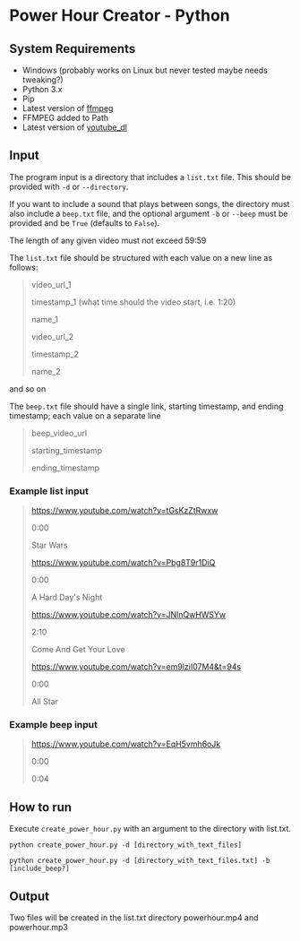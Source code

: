 # Power Hour Creator - Python
## System Requirements
* Windows (probably works on Linux but never tested maybe needs tweaking?)
* Python 3.x
* Pip
* Latest version of [ffmpeg](https://www.ffmpeg.org/download.html)
* FFMPEG added to Path
* Latest version of [youtube_dl](https://pypi.org/project/youtube_dl/)

## Input
The program input is a directory that includes a `list.txt` file.
This should be provided with `-d` or `--directory`.

If you want to include a sound that plays between songs, the directory must
also include a `beep.txt` file, and the optional argument `-b` or `--beep`
must be provided and be `True` (defaults to `False`).

The length of any given video must not exceed 59:59

The `list.txt` file should be structured with each value on a new line as follows:
> video_url_1
>
> timestamp_1 (what time should the video start, i.e. 1:20)
> 
>name_1
>
>video_url_2
>
>timestamp_2
>
>name_2

and so on

The `beep.txt` file should have a single link, starting timestamp, and ending timestamp;
each value on a separate line
> beep_video_url
>
>starting_timestamp
>
>ending_timestamp

### Example list input
>https://www.youtube.com/watch?v=tGsKzZtRwxw
>
>0:00
>
>Star Wars
>
>https://www.youtube.com/watch?v=Pbg8T9r1DiQ
>
>0:00
>
>A Hard Day's Night
>
>https://www.youtube.com/watch?v=JNlnQwHWSYw
>
>
>2:10
>
>Come And Get Your Love
>
>https://www.youtube.com/watch?v=em9lziI07M4&t=94s
>
>0:00
>
>All Star

### Example beep input
>https://www.youtube.com/watch?v=EqH5vmh6oJk
>
>0:00
>
>0:04

## How to run
Execute `create_power_hour.py` with an argument to the directory with list.txt.

`python create_power_hour.py -d [directory_with_text_files]`

`python create_power_hour.py -d [directory_with_text_files.txt] -b [include_beep?]`

## Output
Two files will be created in the list.txt directory powerhour.mp4 and powerhour.mp3

